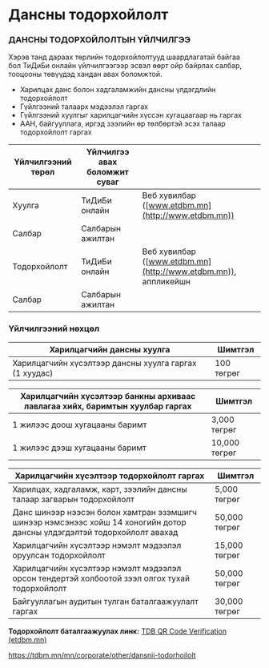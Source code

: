 # Дансны тодорхойлолт

### ДАНСНЫ ТОДОРХОЙЛОЛТЫН ҮЙЛЧИЛГЭЭ

Хэрэв танд дараах төрлийн тодорхойлолтууд шаардлагатай байгаа бол ТиДиБи онлайн үйлчилгээгээр эсвэл өөрт ойр байрлах салбар, тооцооны төвүүдэд хандан авах боломжтой.

* Харилцах данс болон хадгаламжийн дансны үлдэгдлийн тодорхойлолт
* Гүйлгээний талаарх мэдээлэл гаргах
* Гүйлгээний хуулгыг харилцагчийн хүссэн хугацаагаар нь гаргах
* ААН, байгууллага, иргэд зээлийн өр төлбөртэй эсэх талаар тодорхойлолт гаргах

| **Үйлчилгээний төрөл** | **Үйлчилгээ авах боломжит суваг** | |
| --- | --- | --- |
| Хуулга | ТиДиБи онлайн | Веб хувилбар ([www.etdbm.mn](http://www.etdbm.mn)) |
| Салбар | Салбарын ажилтан |
| Тодорхойлолт | ТиДиБи онлайн | Веб хувилбар ([www.etdbm.mn](http://www.etdbm.mn)), аппликейшн |
| Салбар | Салбарын ажилтан |

### **Үйлчилгээний нөхцөл**

| Харилцагчийн дансны хуулга | Шимтгэл |
| --- | --- |
| Харилцагчийн хүсэлтээр дансны хуулга гаргах (1 хуудас) | 100 төгрөг |

| Харилцагчийн хүсэлтээр банкны архиваас лавлагаа хийх, баримтын хуулбар гаргах | Шимтгэл |
| --- | --- |
| 1 жилээс доош хугацааны баримт | 3,000 төгрөг |
| 1 жилээс дээш хугацааны баримт | 10,000 төгрөг |

| Харилцагчийн хүсэлтээр тодорхойлолт гаргах | Шимтгэл |
| --- | --- |
| Харилцах, хадгаламж, карт, зээлийн дансны талаар загварын тодорхойлолт | 5,000 төгрөг |
| Данс шинээр нээсэн болон хамтран эзэмшигч шинээр нэмсэнээс хойш 14 хоногийн дотор дансны үлдэгдэлтэй тодорхойлолт авахад | 50,000 төгрөг |
| Харилцагчийн хүсэлтээр нэмэлт мэдээлэл оруулсан тодорхойлолт | 15,000 төгрөг |
| Харилцагчийн хүсэлтээр нэмэлт мэдээлэл орсон тендертэй холбоотой зээл олгох тухай тодорхойлолт | 50,000 төгрөг |
| Байгууллагын аудитын тулган баталгаажуулалт гаргах | 30,000 төгрөг |

**Тодорхойлолт баталгаажуулах линк:** [TDB QR Code Verification (etdbm.mn)](https://www.etdbm.mn/verify.php)


https://tdbm.mn/mn/corporate/other/dansnii-todorhoilolt

